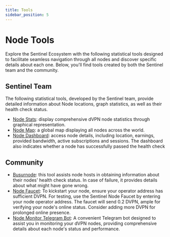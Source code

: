 ```yaml
---
title: Tools
sidebar_position: 5
---
```


# Node Tools

Explore the Sentinel Ecosystem with the following statistical tools designed to facilitate seamless navigation through all nodes and discover specific details about each one. Below, you'll find tools created by both the Sentinel team and the community.

## Sentinel Team

The following statistical tools, developed by the Sentinel team, provide detailed information about Node locations, graph statistics, as well as their health check status.

- [Node Stats](https://stats.sentinel.co): display comprehensive dVPN node statistics through graphical representation.
- [Node Map](https://map.sentinel.co): a global map displaying all nodes across the world.
- [Node Dashboard](https://nodes.sentinel.co): access node details, including location, earnings, provided bandwidth, active subscriptions and sessions. The dashboard also indicates whether a node has successfully passed the health check

## Community

- [Busurnode](https://sentnodes.com): this tool assists node hosts in obtaining information about their nodes' health check status. In case of failure, it provides details about what might have gone wrong.
- [Node Faucet](https://faucet.im/): To kickstart your node, ensure your operator address has sufficient DVPN. For testing, use the Sentinel Node Faucet by entering your node operator address. The faucet will send 0.2 DVPN, ample for verifying your node's online status. Consider adding more DVPN for prolonged online presence.
- [Node Monitor Telegram Bot](https://t.me/dvpn_node_bot): A convenient Telegram bot designed to assist you in monitoring your dVPN nodes, providing comprehensive details about each node's status and performance.